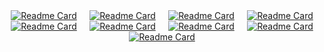<!-- <a href="https://github.com/OpenBMB/MiniCPM"><img src="https://github-readme-stats.vercel.app/api/pin/?username=OpenBMB&amp;repo=MiniCPM" alt="Readme Card" /></a></p><p><a href="https://github.com/thunlp/OpenDelta"><img src="https://github-readme-stats.vercel.app/api/pin/?username=thunlp&amp;repo=OpenDelta" alt="Readme Card" /></a></p><p><a href="https://github.com/thunlp/OpenPrompt"><img src="https://github-readme-stats.vercel.app/api/pin/?username=thunlp&amp;repo=OpenPrompt" alt="Readme Card" /></a></p><p><a href="https://github.com/thunlp/PromptPapers"><img src="https://github-readme-stats.vercel.app/api/pin/?username=thunlp&amp;repo=PromptPapers" alt="Readme Card" /></a></p><p><a href="https://github.com/OpenBMB/InfiniteBench"><img src="https://github-readme-stats.vercel.app/api/pin/?username=OpenBMB&amp;repo=InfiniteBench" alt="Readme Card" /></a></p><p><a href="https://github.com/OpenBMB/BMPrinciples"><img src="https://github-readme-stats.vercel.app/api/pin/?username=OpenBMB&amp;repo=BMPrinciples" alt="Readme Card" /></a></p> -->

<div style="display: flex; flex-wrap: wrap; justify-content: space-around;">
    <a href="https://github.com/OpenBMB/MiniCPM"><img src="https://github-readme-stats.vercel.app/api/pin/?username=OpenBMB&amp;repo=MiniCPM" alt="Readme Card" /></a>
    <a href="https://github.com/OpenBMB/BMTrain"><img src="https://github-readme-stats.vercel.app/api/pin/?username=OpenBMB&amp;repo=BMTrain" alt="Readme Card" /></a>
    <a href="https://github.com/CGCL-codes/naturalcc"><img src="https://github-readme-stats.vercel.app/api/pin/?username=CGCL-codes&amp;repo=naturalcc" alt="Readme Card"  /></a>
    <a href="https://github.com/JerryYin777/FPGA_Competition-RISC-V_Processor-in-PGL22G"><img src="https://github-readme-stats.vercel.app/api/pin/?username=JerryYin777&amp;repo=FPGA_Competition-RISC-V_Processor-in-PGL22G" alt="Readme Card"  /></a>
    <a href="https://github.com/JerryYin777/PaperHelper"><img src="https://github-readme-stats.vercel.app/api/pin/?username=JerryYin777&amp;repo=PaperHelper" alt="Readme Card"  /></a>
    <a href="https://github.com/JerryYin777/Cross-Layer-Attention"><img src="https://github-readme-stats.vercel.app/api/pin/?username=JerryYin777&amp;repo=Cross-Layer-Attention" alt="Readme Card"  /></a>
    <a href="https://github.com/JerryYin777/ASC22-Yuan"><img src="https://github-readme-stats.vercel.app/api/pin/?username=NCUSCC&amp;repo=ASC22-Yuan" alt="Readme Card"  /></a>
    <a href="https://github.com/JerryYin777/NanoGPT-Pytorch2.0-Implementation"><img src="https://github-readme-stats.vercel.app/api/pin/?username=JerryYin777&amp;repo=NanoGPT-Pytorch2.0-Implementation" alt="Readme Card"  /></a>
    <a href="https://github.com/JerryYin777/Cr_Research_Toolchain"><img src="https://github-readme-stats.vercel.app/api/pin/?username=JerryYin777&amp;repo=Cr_Research_Toolchain" alt="Readme Card"  /></a>

    
</div>

